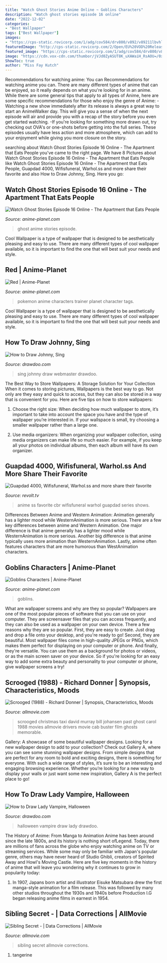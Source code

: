 ```yaml
---
title: "Watch Ghost Stories Anime Online ~ Goblins Characters"
description: "Watch ghost stories episode 16 online"
date: "2022-12-02"
categories:
- "Best Wallpaper"
tags: ["Best Wallpaper"]
images:
- "https://cps-static.rovicorp.com/1/adg/cov584/drv800/v892/v89211lbvhl.jpg"
featuredImage: "http://cps-static.rovicorp.com/2/Open/EU%20VOD%20Releases/Scrooged/Stills/_derived_jpg_q90_600x800_m0/Scrooged2.jpg?partner=allmovie_soap"
featured_image: "https://cps-static.rovicorp.com/1/adg/cov584/drv800/v892/v89211lbvhl.jpg"
image: "https://cdn.vox-cdn.com/thumbor/jVJd0ZyASUT8K_uXAWaiH_RsAOU=/0x0:960x500/1200x800/filters:focal(370x40:522x192)/cdn.vox-cdn.com/uploads/chorus_image/image/66914446/DBZSaiyanRaceHeader.0.jpg"
ShowToc: true
author: "Miss Fay Kutch"
---
```



Recommendations for watching anime: You can
Recommendations for watching anime you can. There are many different types of anime that can be enjoyed, so it really depends on what you're looking for in an anime. While there are some general tips that apply to all types of Anime, here are some specific recommendations for those who enjoy the genre of Anime: 
-Watching a new show immediately after its release is always a great way to start an AnimeWalker day. This will give you a sense of when the next episode will air and provide you with a recap of the story before you even get started watching. 
-If you're looking for something more drawn out, try checking out OVA's or one-shots before getting into the full series. These episodes usually have less action and more atmosphere, which can add to your enjoyment while giving you more closure on the story.

	

		
searching about Watch Ghost Stories Episode 16 Online - The Apartment that Eats People you've came to the right page. We have 8 Pictures about Watch Ghost Stories Episode 16 Online - The Apartment that Eats People like Watch Ghost Stories Episode 16 Online - The Apartment that Eats People, Guapdad 4000, Wifisfuneral, Warhol.ss and more share their favorite and also How to Draw Johnny, Sing. Here you go:
		
    
## Watch Ghost Stories Episode 16 Online - The Apartment That Eats People

<img loading=lazy src="https://img1.ak.crunchyroll.com/i/spire2-tmb/4c6c0ca32b9f721bf33b1cd2690298801452214490_full.jpg" onerror="this.onerror=null;this.src='https://tse1.mm.bing.net/th?id=OIP.mkLAkBR8wWxWQlRvNvx90QHaFo&amp;pid=15.1';" alt="Watch Ghost Stories Episode 16 Online - The Apartment that Eats People">

_Source: anime-planet.com_

>ghost anime stories episode. 

	

Cool Wallpaper is a type of wallpaper that is designed to be aesthetically pleasing and easy to use. There are many different types of cool wallpaper available, so it is important to find the one that will best suit your needs and style.

    
## Red | Anime-Planet

<img loading=lazy src="https://www.anime-planet.com/images/characters/red-26071.jpg" onerror="this.onerror=null;this.src='https://tse3.mm.bing.net/th?id=OIP.S5fbjPerq-yE3VqABjDj8wAAAA&amp;pid=15.1';" alt="Red | Anime-Planet">

_Source: anime-planet.com_

>pokemon anime characters trainer planet character tags. 

	

Cool Wallpaper is a type of wallpaper that is designed to be aesthetically pleasing and easy to use. There are many different types of cool wallpaper available, so it is important to find the one that will best suit your needs and style.

    
## How To Draw Johnny, Sing

<img loading=lazy src="http://drawdoo.com/wp-content/uploads/tutorials/Sing/lesson01/step_00.png" onerror="this.onerror=null;this.src='https://tse2.mm.bing.net/th?id=OIP.QeRvdsDUVRk23kZsRqxiVQHaKa&amp;pid=15.1';" alt="How to Draw Johnny, Sing">

_Source: drawdoo.com_

>sing johnny draw webmaster drawdoo. 

	

The Best Way to Store Wallpapers: A Storage Solution for Your Collection
When it comes to storing pictures, Wallpapers is the best way to go. Not only are they easy and quick to access, but they can also be stored in a way that is convenient for you. Here are five tips on how to store wallpapers:
1) Choose the right size: When deciding how much wallpaper to store, it’s important to take into account the space you have and the type of wallpaper you’re interested in. If your wallspace is small, try choosing a smaller wallpaper rather than a large one.

2) Use media organizers: When organizing your wallpaper collection, using media organizers can make life so much easier. For example, if you keep all your photos on individual albums, then each album will have its own organizer.

    
## Guapdad 4000, Wifisfuneral, Warhol.ss And More Share Their Favorite

<img loading=lazy src="https://cdn.vox-cdn.com/thumbor/jVJd0ZyASUT8K_uXAWaiH_RsAOU=/0x0:960x500/1200x800/filters:focal(370x40:522x192)/cdn.vox-cdn.com/uploads/chorus_image/image/66914446/DBZSaiyanRaceHeader.0.jpg" onerror="this.onerror=null;this.src='https://tse2.mm.bing.net/th?id=OIP.UmhzaHVP6En33PSON9hCKgHaE8&amp;pid=15.1';" alt="Guapdad 4000, Wifisfuneral, Warhol.ss and more share their favorite">

_Source: revolt.tv_

>anime ss favorite cbr wifisfuneral warhol guapdad series shows. 

	

Differences Between Anime and Western Animation: Animation generally has a lighter mood while WesternAnimation is more serious.
There are a few key differences between anime and Western Animation. One major difference is that anime generally has a lighter mood while WesternAnimation is more serious. Another big difference is that anime typically uses more animation than WesternAnimation. Lastly, anime often features characters that are more humorous than WestAnimation characters.

    
## Goblins Characters | Anime-Planet

<img loading=lazy src="https://www.anime-planet.com/images/characters/tags/goblins-1156.jpg" onerror="this.onerror=null;this.src='https://tse1.mm.bing.net/th?id=OIP.cSUUP2bzitOzWvHa56iQXQHaEK&amp;pid=15.1';" alt="Goblins Characters | Anime-Planet">

_Source: anime-planet.com_

>goblins. 

	

What are wallpaper screens and why are they so popular?
Wallpapers are one of the most popular pieces of software that you can use on your computer. They are screensaver files that you can access frequently, and they can also be used as a wallpaper on your own device. There a few reasons why they are so popular. First, they are easy to create. Just drag and drop a file onto your desktop, and you're ready to go! Second, they are beautiful. Most wallpaper files come in high-quality JPEGs or PNGs, which makes them perfect for displaying on your computer or phone. And finally, they're versatile. You can use them as a background for photos or videos, or as the main screen saver on your device. So if you're looking for an easy way to add some extra beauty and personality to your computer or phone, give wallpaper screens a try!

    
## Scrooged (1988) - Richard Donner | Synopsis, Characteristics, Moods

<img loading=lazy src="http://cps-static.rovicorp.com/2/Open/EU%20VOD%20Releases/Scrooged/Stills/_derived_jpg_q90_600x800_m0/Scrooged2.jpg?partner=allmovie_soap" onerror="this.onerror=null;this.src='https://tse2.mm.bing.net/th?id=OIP.4xkaWauSZQyhpoAee_FkWQHaFj&amp;pid=15.1';" alt="Scrooged (1988) - Richard Donner | Synopsis, Characteristics, Moods">

_Source: allmovie.com_

>scrooged christmas taxi david murray bill johansen past ghost carol 1988 movies allmovie drivers movie cab buster film ghosts memorable. 

	

Gallery: A showcase of some beautiful wallpaper designs.
Looking for a new wallpaper design to add to your collection? Check out Gallery A, where you can see some stunning wallpaper designs. From simple designs that are perfect for any room to bold and exciting designs, there is something for everyone. With such a wide range of styles, it’s sure to be an interesting and engaging browsing experience. Whether you’re looking for a new way to display your walls or just want some new inspiration, Gallery A is the perfect place to go!





	
	
    
## How To Draw Lady Vampire, Halloween

<img loading=lazy src="http://drawdoo.com/wp-content/uploads/tutorials/Halloween/lesson02/step_00.png" onerror="this.onerror=null;this.src='https://tse4.mm.bing.net/th?id=OIP.aENK__144WtBhpOt9NiLZgHaHa&amp;pid=15.1';" alt="How to Draw Lady Vampire, Halloween">

_Source: drawdoo.com_

>halloween vampire draw lady drawdoo. 

	

The History of Anime: From Manga to Animation
Anime has been around since the late 1800s, and its history is nothing short ofLegend. Today, there are millions of fans across the globe who enjoy watching anime on TV or streaming services. While some may only be familiar with Japan's popular genre, others may have never heard of Studio Ghibli, creators of Spirited Away and Howl's Moving Castle. Here are five key moments in the history of anime that will leave you wondering why it continues to grow in popularity today:
1) In 1907, Japans born artist and illustrator Eisuke Matsubara drew the first manga-style animation for a film release. This was followed by many other studios throughout the 1930s and 1940s before Production I.G began releasing anime films in earnest in 1954.

    
## Sibling Secret - | Data Corrections | AllMovie

<img loading=lazy src="https://cps-static.rovicorp.com/1/adg/cov584/drv800/v892/v89211lbvhl.jpg" onerror="this.onerror=null;this.src='https://tse2.mm.bing.net/th?id=OIP.n_AUF1JT8toL33PMkVEmoQHaKi&amp;pid=15.1';" alt="Sibling Secret - | Data Corrections | AllMovie">

_Source: allmovie.com_

>sibling secret allmovie corrections. 

	

1. tangerine 

